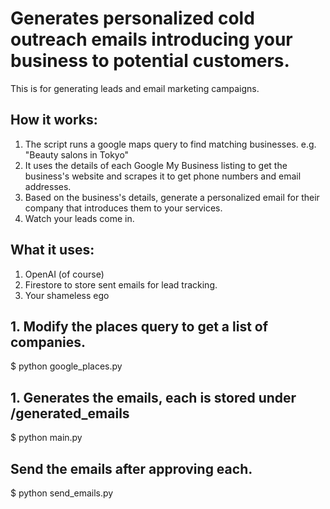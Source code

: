 # Generates personalized cold outreach emails introducing your business to potential customers.

This is for generating leads and email marketing campaigns.

## How it works:

1. The script runs a google maps query to find matching businesses.
e.g. "Beauty salons in Tokyo"
1. It uses the details of each Google My Business listing to get the business's website and scrapes it to get phone numbers and email addresses.   
1. Based on the business's details, generate a personalized email for their company that introduces them to your services.
1. Watch your leads come in.

## What it uses:

1. OpenAI (of course)
1. Firestore to store sent emails for lead tracking.
1. Your shameless ego

## 1. Modify the places query to get a list of companies.
$ python google_places.py

## 1. Generates the emails, each is stored under /generated_emails

$ python main.py

## Send the emails after approving each.

$ python send_emails.py